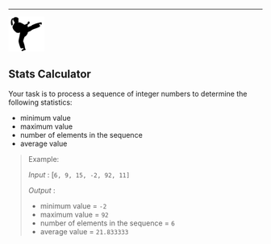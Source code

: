 
---
![](../kata.png)

## Stats Calculator

Your task is to process a sequence of integer numbers to determine the following statistics:

* minimum value
* maximum value
* number of elements in the sequence
* average value

> Example:
>
> *Input* : [`6, 9, 15, -2, 92, 11]`
>
> *Output* :
> * minimum value = `-2`
> * maximum value = `92`
> * number of elements in the sequence = `6`
> * average value = `21.833333`
>



